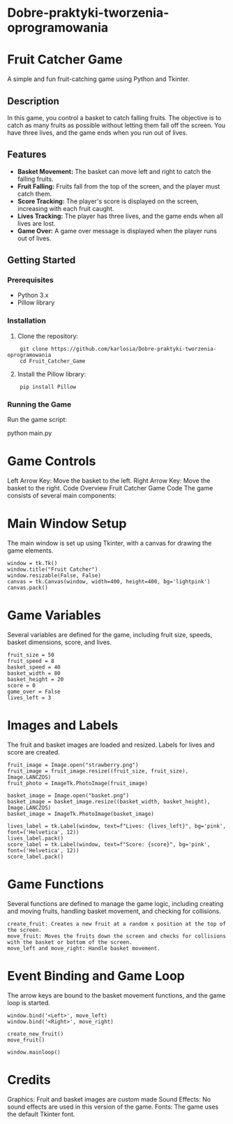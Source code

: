 # Dobre-praktyki-tworzenia-oprogramowania

# Fruit Catcher Game

A simple and fun fruit-catching game using Python and Tkinter.

## Description

In this game, you control a basket to catch falling fruits. The objective is to catch as many fruits as possible without letting them fall off the screen. You have three lives, and the game ends when you run out of lives.

## Features

- **Basket Movement:** The basket can move left and right to catch the falling fruits.
- **Fruit Falling:** Fruits fall from the top of the screen, and the player must catch them.
- **Score Tracking:** The player's score is displayed on the screen, increasing with each fruit caught.
- **Lives Tracking:** The player has three lives, and the game ends when all lives are lost.
- **Game Over:** A game over message is displayed when the player runs out of lives.

## Getting Started

### Prerequisites

- Python 3.x
- Pillow library

### Installation

1. Clone the repository:

```
    git clone https://github.com/karlosia/Dobre-praktyki-tworzenia-oprogramowania
    cd Fruit_Catcher_Game
```

2. Install the Pillow library:
```
    pip install Pillow
```    

### Running the Game

Run the game script:

python main.py


# Game Controls
Left Arrow Key: Move the basket to the left.
Right Arrow Key: Move the basket to the right.
Code Overview
Fruit Catcher Game Code
The game consists of several main components:

# Main Window Setup
The main window is set up using Tkinter, with a canvas for drawing the game elements.
```
window = tk.Tk()
window.title("Fruit Catcher")
window.resizable(False, False)
canvas = tk.Canvas(window, width=400, height=400, bg='lightpink')
canvas.pack()
```
# Game Variables
Several variables are defined for the game, including fruit size, speeds, basket dimensions, score, and lives.
```
fruit_size = 50
fruit_speed = 8
basket_speed = 40
basket_width = 80
basket_height = 20
score = 0
game_over = False
lives_left = 3
```
# Images and Labels
The fruit and basket images are loaded and resized. Labels for lives and score are created.
```
fruit_image = Image.open("strawberry.png")
fruit_image = fruit_image.resize((fruit_size, fruit_size), Image.LANCZOS)
fruit_photo = ImageTk.PhotoImage(fruit_image)

basket_image = Image.open("basket.png")
basket_image = basket_image.resize((basket_width, basket_height), Image.LANCZOS)
basket_image = ImageTk.PhotoImage(basket_image)

lives_label = tk.Label(window, text=f"Lives: {lives_left}", bg='pink', font=('Helvetica', 12))
lives_label.pack()
score_label = tk.Label(window, text=f"Score: {score}", bg='pink', font=('Helvetica', 12))
score_label.pack()
```
# Game Functions
Several functions are defined to manage the game logic, including creating and moving fruits, handling basket movement, and checking for collisions.
```
create_fruit: Creates a new fruit at a random x position at the top of the screen.
move_fruit: Moves the fruits down the screen and checks for collisions with the basket or bottom of the screen.
move_left and move_right: Handle basket movement.
```
# Event Binding and Game Loop
The arrow keys are bound to the basket movement functions, and the game loop is started.
```
window.bind('<Left>', move_left)
window.bind('<Right>', move_right)

create_new_fruit()
move_fruit()

window.mainloop()
```
# Credits
Graphics: Fruit and basket images are custom made
Sound Effects: No sound effects are used in this version of the game.
Fonts: The game uses the default Tkinter font.



